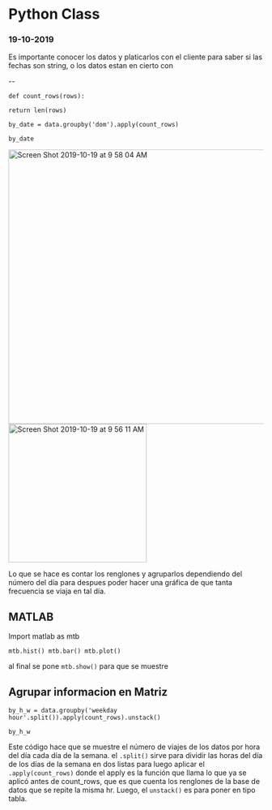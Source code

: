 # Python Class 
### 19-10-2019 


Es importante conocer los datos y platicarlos con el cliente para saber si las fechas son string, o los datos estan en cierto con

--

`def count_rows(rows):`

`return len(rows)`

`by_date = data.groupby('dom').apply(count_rows)`

`by_date`



<img width="541" alt="Screen Shot 2019-10-19 at 9 58 04 AM" src="https://user-images.githubusercontent.com/47669890/67148005-0cf9f200-f260-11e9-84f2-416a51725c0a.png">

<img width="273" alt="Screen Shot 2019-10-19 at 9 56 11 AM" src="https://user-images.githubusercontent.com/47669890/67148006-0ec3b580-f260-11e9-8ad5-be1d9a53a171.png">

Lo que se hace es contar los renglones y agruparlos dependiendo del número del día para despues poder hacer una gráfica de que tanta frecuencia se viaja en tal día.


## MATLAB
Import matlab as mtb 

`mtb.hist()
mtb.bar()
mtb.plot()`

al final se pone `mtb.show()` para que se muestre

## Agrupar informacion en Matriz

`by_h_w = data.groupby('weekday hour'.split()).apply(count_rows).unstack()`

`by_h_w`

Este código hace que se muestre el número de viajes de los datos por hora del día cada día de la semana. 
el `.split()` sirve para dividir las horas del día de los días de la semana en dos listas para luego aplicar el `.apply(count_rows)` donde el apply es la función que llama lo que ya se aplicó antes de count_rows, que es que cuenta los renglones de la base de datos que se repite la misma hr. Luego, el `unstack()` es para poner en tipo tabla.

